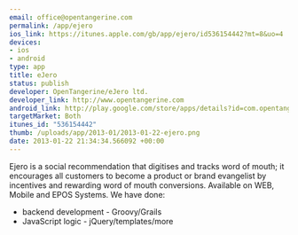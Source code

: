 ```yaml
--- 
email: office@opentangerine.com
permalink: /app/ejero
ios_link: https://itunes.apple.com/gb/app/ejero/id536154442?mt=8&uo=4
devices: 
- ios
- android
type: app
title: eJero
status: publish
developer: OpenTangerine/eJero ltd.
developer_link: http://www.opentangerine.com
android_link: http://play.google.com/store/apps/details?id=com.opentangerine.ejero.mobile
targetMarket: Both
itunes_id: "536154442"
thumb: /uploads/app/2013-01/2013-01-22-ejero.png
date: 2013-01-22 21:34:34.566092 +00:00
---
```


Ejero is a social recommendation that digitises and tracks word of mouth; it encourages all customers to become a product or brand evangelist by incentives and rewarding word of mouth conversions. Available on WEB, Mobile and EPOS Systems.
We have done: 
 
- backend development - Groovy/Grails
- JavaScript logic - jQuery/templates/more
